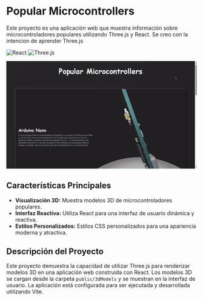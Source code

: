 # Popular Microcontrollers

Este proyecto es una aplicación web que muestra información sobre microcontroladores populares utilizando Three.js y React.
Se creo con la intencion de aprender Three.js

![React](https://img.shields.io/badge/react-%2320232a.svg?style=for-the-badge&logo=react&logoColor=%2361DAFB)
![Three.js](https://img.shields.io/badge/three.js-%23000000.svg?style=for-the-badge&logo=three.js&logoColor=white)

![img](microcontrollers.gif)

## Características Principales
- **Visualización 3D:** Muestra modelos 3D de microcontroladores populares.
- **Interfaz Reactiva:** Utiliza React para una interfaz de usuario dinámica y reactiva.
- **Estilos Personalizados:** Estilos CSS personalizados para una apariencia moderna y atractiva.

## Descripción del Proyecto

Este proyecto demuestra la capacidad de utilizar Three.js para renderizar modelos 3D en una aplicación web construida con React. Los modelos 3D se cargan desde la carpeta `public/3dModels` y se muestran en la interfaz de usuario. La aplicación está configurada para ser ejecutada y desarrollada utilizando Vite.
